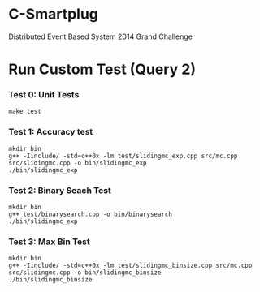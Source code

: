 C-Smartplug
=========

Distributed Event Based System 2014 Grand Challenge


Run Custom Test (Query 2)
=========================
### Test 0: Unit Tests
	make test

### Test 1: Accuracy test
	mkdir bin
	g++ -Iinclude/ -std=c++0x -lm test/slidingmc_exp.cpp src/mc.cpp src/slidingmc.cpp -o bin/slidingmc_exp
	./bin/slidingmc_exp

### Test 2: Binary Seach Test
	mkdir bin
	g++ test/binarysearch.cpp -o bin/binarysearch
	./bin/slidingmc_exp

### Test 3: Max Bin Test
	mkdir bin
	g++ -Iinclude/ -std=c++0x -lm test/slidingmc_binsize.cpp src/mc.cpp src/slidingmc.cpp -o bin/slidingmc_binsize
	./bin/slidingmc_binsize
